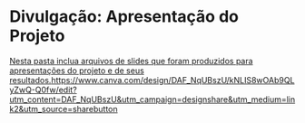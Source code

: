 # Divulgação: Apresentação do Projeto

[Nesta pasta inclua arquivos de slides que foram produzidos para apresentações do projeto e de seus resultados.](https://www.canva.com/design/DAF_NqUBszU/kNLIS8wOAb9QLyZwQ-Q0fw/edit?utm_content=DAF_NqUBszU&utm_campaign=designshare&utm_medium=link2&utm_source=sharebutton)https://www.canva.com/design/DAF_NqUBszU/kNLIS8wOAb9QLyZwQ-Q0fw/edit?utm_content=DAF_NqUBszU&utm_campaign=designshare&utm_medium=link2&utm_source=sharebutton

